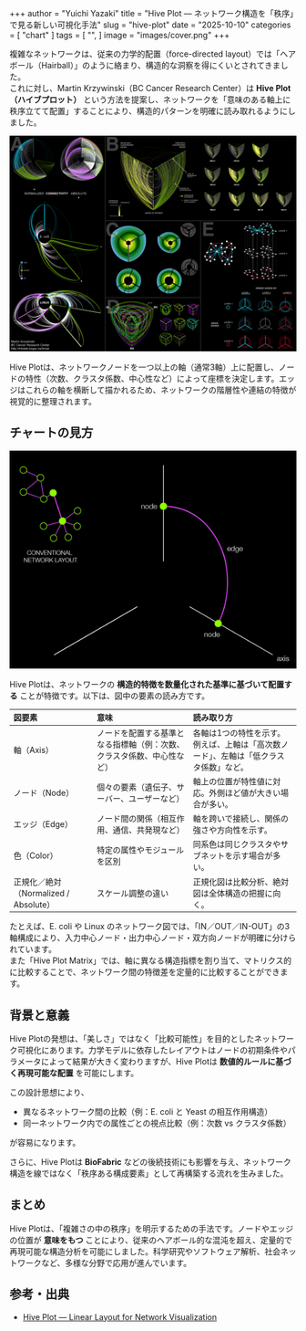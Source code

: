 +++
author = "Yuichi Yazaki"
title = "Hive Plot — ネットワーク構造を「秩序」で見る新しい可視化手法"
slug = "hive-plot"
date = "2025-10-10"
categories = [
    "chart"
]
tags = [
    "",
]
image = "images/cover.png"
+++

複雑なネットワークは、従来の力学的配置（force-directed layout）では「ヘアボール（Hairball）」のように絡まり、構造的な洞察を得にくいとされてきました。  
これに対し、Martin Krzywinski（BC Cancer Research Center）は **Hive Plot（ハイブプロット）** という方法を提案し、ネットワークを「意味のある軸上に秩序立てて配置」することにより、構造的パターンを明確に読み取れるようにしました。



<!--more-->

![](images/mainvisual.png)

Hive Plotは、ネットワークノードを一つ以上の軸（通常3軸）上に配置し、ノードの特性（次数、クラスタ係数、中心性など）によって座標を決定します。エッジはこれらの軸を横断して描かれるため、ネットワークの階層性や連結の特徴が視覚的に整理されます。


## チャートの見方

![凡例](images/legend.png)

Hive Plotは、ネットワークの **構造的特徴を数量化された基準に基づいて配置する** ことが特徴です。以下は、図中の要素の読み方です。

| 図要素 | 意味 | 読み取り方 |
|:--|:--|:--|
| 軸（Axis） | ノードを配置する基準となる指標軸（例：次数、クラスタ係数、中心性など） | 各軸は1つの特性を示す。例えば、上軸は「高次数ノード」、左軸は「低クラスタ係数」など。 |
| ノード（Node） | 個々の要素（遺伝子、サーバー、ユーザーなど） | 軸上の位置が特性値に対応。外側ほど値が大きい場合が多い。 |
| エッジ（Edge） | ノード間の関係（相互作用、通信、共発現など） | 軸を跨いで接続し、関係の強さや方向性を示す。 |
| 色（Color） | 特定の属性やモジュールを区別 | 同系色は同じクラスタやサブネットを示す場合が多い。 |
| 正規化／絶対（Normalized / Absolute） | スケール調整の違い | 正規化図は比較分析、絶対図は全体構造の把握に向く。 |

たとえば、E. coli や Linux のネットワーク図では、「IN／OUT／IN-OUT」の3軸構成により、入力中心ノード・出力中心ノード・双方向ノードが明確に分けられています。  
また「Hive Plot Matrix」では、軸に異なる構造指標を割り当て、マトリクス的に比較することで、ネットワーク間の特徴差を定量的に比較することができます。



## 背景と意義

Hive Plotの発想は、「美しさ」ではなく「比較可能性」を目的としたネットワーク可視化にあります。力学モデルに依存したレイアウトはノードの初期条件やパラメータによって結果が大きく変わりますが、Hive Plotは **数値的ルールに基づく再現可能な配置** を可能にします。

この設計思想により、

- 異なるネットワーク間の比較（例：E. coli と Yeast の相互作用構造）
- 同一ネットワーク内での属性ごとの視点比較（例：次数 vs クラスタ係数）

が容易になります。

さらに、Hive Plotは **BioFabric** などの後続技術にも影響を与え、ネットワーク構造を線ではなく「秩序ある構成要素」として再構築する流れを生みました。



## まとめ

Hive Plotは、「複雑さの中の秩序」を明示するための手法です。ノードやエッジの位置が **意味をもつ** ことにより、従来のヘアボール的な混沌を超え、定量的で再現可能な構造分析を可能にしました。科学研究やソフトウェア解析、社会ネットワークなど、多様な分野で応用が進んでいます。



## 参考・出典

- [Hive Plot — Linear Layout for Network Visualization](https://hiveplot.com/)
